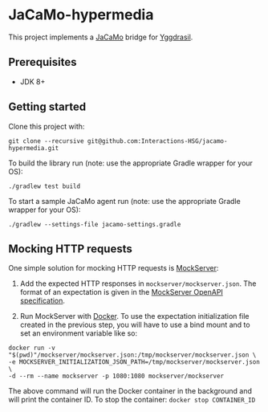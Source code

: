 # JaCaMo-hypermedia

This project implements a [JaCaMo](https://github.com/jacamo-lang/jacamo) bridge for [Yggdrasil](https://github.com/interactions-hsg/yggdrasil).

## Prerequisites

- JDK 8+

## Getting started

Clone this project with:

```
git clone --recursive git@github.com:Interactions-HSG/jacamo-hypermedia.git
```

To build the library run (note: use the appropriate Gradle wrapper for your OS):

```
./gradlew test build
```

To start a sample JaCaMo agent run  (note: use the appropriate Gradle wrapper for your OS):

```
./gradlew --settings-file jacamo-settings.gradle
```

## Mocking HTTP requests

One simple solution for mocking HTTP requests is [MockServer](https://www.mock-server.com/):

1. Add the expected HTTP responses in `mockserver/mockserver.json`. The format of an expectation is given in the [MockServer OpenAPI specification](https://app.swaggerhub.com/apis/jamesdbloom/mock-server-openapi/5.10.x#/Expectation).

2. Run MockServer with [Docker](https://www.docker.com/). To use the expectation initialization file created in the previous step, you will have to use a bind mount and to set an environment variable like so:

```
docker run -v "$(pwd)"/mockserver/mockserver.json:/tmp/mockserver/mockserver.json \
-e MOCKSERVER_INITIALIZATION_JSON_PATH=/tmp/mockserver/mockserver.json \
-d --rm --name mockserver -p 1080:1080 mockserver/mockserver
```

The above command will run the Docker container in the background and will print the container ID. To stop the container: `docker stop CONTAINER_ID`
